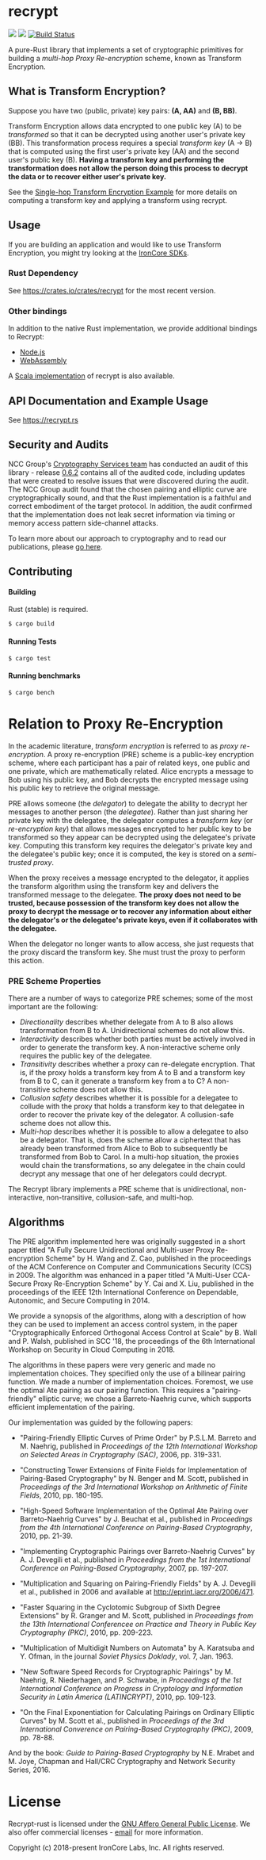 recrypt
=======
[![](https://img.shields.io/crates/v/recrypt.svg)](https://crates.io/crates/recrypt) [![](https://docs.rs/recrypt/badge.svg)](https://docs.rs/recrypt) [![Build Status](https://travis-ci.org/IronCoreLabs/recrypt-rs.svg?branch=master)](https://travis-ci.org/IronCoreLabs/recrypt-rs) 

A pure-Rust library that implements a set of cryptographic primitives for building a _multi-hop Proxy Re-encryption_ scheme, known as Transform Encryption. 

## What is Transform Encryption?

Suppose you have two (public, private) key pairs: **(A, AA)** and **(B, BB)**.

Transform Encryption allows data encrypted to one public key (A) to be _transformed_ so that it can be decrypted using another user's private key (BB).  This transformation process requires a special _transform key_ (A -> B) that is computed using the first user's private key (AA) and the second user's public key (B). **Having a transform key and performing the transformation does not allow the person doing this process to decrypt the data or to recover either user's private key.**

See the [Single-hop Transform Encryption Example](https://docs.rs/recrypt/) for more details on computing a transform key and applying a transform using recrypt.

## Usage 

If you are building an application and would like to use Transform Encryption, you might try looking at the [IronCore SDKs](https://docs.ironcorelabs.com/sdks/overview/index.html).

### Rust Dependency

See https://crates.io/crates/recrypt for the most recent version.

### Other bindings
In addition to the native Rust implementation, we provide additional bindings to Recrypt: 

* [Node.js](https://github.com/IronCoreLabs/recrypt-node-binding)
* [WebAssembly](https://github.com/IronCoreLabs/recrypt-wasm-binding)

A [Scala implementation](https://github.com/IronCoreLabs/recrypt) of recrypt is also available.

## API Documentation and Example Usage

See https://recrypt.rs

## Security and Audits

NCC Group's [Cryptography Services team](https://www.nccgroup.trust/us/our-services/cyber-security/specialist-practices/cryptography-services/) has conducted an audit of this library - release [0.6.2](https://github.com/IronCoreLabs/recrypt-rs/releases/tag/0.6.2) contains all of the audited code, including updates that were created to resolve issues that were discovered during the audit. The NCC Group audit found that the chosen pairing and elliptic curve are cryptographically sound, and that the Rust implementation is a faithful and correct embodiment of the target protocol. In addition, the audit confirmed that the implementation does not leak secret information via timing or memory access pattern side-channel attacks.

To learn more about our approach to cryptography and to read our publications, please [go here](https://docs.ironcorelabs.com/cryptography/).

## Contributing 

#### Building

Rust (stable) is required.

```
$ cargo build
```

#### Running Tests

```
$ cargo test
```

#### Running benchmarks
```
$ cargo bench
```

# Relation to Proxy Re-Encryption

In the academic literature, _transform encryption_ is referred to as _proxy re-encryption_. A proxy re-encryption (PRE) scheme is a public-key encryption scheme, where each participant has a pair of related keys, one public and one private, which are mathematically related. Alice encrypts a message to Bob using his public key, and Bob decrypts the encrypted message using his public key to retrieve the original message.

PRE allows someone (the _delegator_) to delegate the ability to decrypt her messages to another person (the _delegatee_). Rather than just sharing her private key with the delegatee, the delegator computes a _transform key_ (or _re-encryption key_) that allows messages encrypted to her public key to be transformed so they appear can be decrypted using the delegatee's private key. Computing this transform key requires the delegator's private key and the delegatee's public key; once it is computed, the key is stored on a _semi-trusted proxy_. 

When the proxy receives a message encrypted to the delegator, it applies the transform algorithm using the transform key and delivers the transformed message to the delegatee. __The proxy does not need to be trusted, because possession of the transform key does not allow the proxy to decrypt the message or to recover any information about either the delegator's or the delegatee's private keys, even if it collaborates with the delegatee.__

When the delegator no longer wants to allow access, she just requests that the proxy discard the transform key. She must trust the proxy to perform this action.


### PRE Scheme Properties

There are a number of ways to categorize PRE schemes; some of the most important are the following:

- _Directionality_ describes whether delegate from A to B also allows transformation from B to A. Unidirectional schemes do not allow this.
- _Interactivity_ describes whether both parties must be actively involved in order to generate the transform key. A non-interactive scheme only requires the public key of the delegatee.
- _Transitivity_ describes whether a proxy can re-delegate encryption. That is, if the proxy holds a transform key from A to B and a transform key from B to C, can it generate a transform key from a to C? A non-transitive scheme does not allow this.
- _Collusion safety_ describes whether it is possible for a delegatee to collude with the proxy that holds a transform key to that delegatee in order to recover the private key of the delegator. A collusion-safe scheme does not allow this.
- _Multi-hop_ describes whether it is possible to allow a delegatee to also be a delegator. That is, does the scheme allow a ciphertext that has already been transformed from Alice to Bob to subsequently be transformed from Bob to Carol. In a multi-hop situation, the proxies would chain the transformations, so any delegatee in the chain could decrypt any message that one of her delegators could decrypt.

The Recrypt library implements a PRE scheme that is unidirectional, non-interactive, non-transitive, collusion-safe, and multi-hop.

## Algorithms

The PRE algorithm implemented here was originally suggested in a short paper titled "A Fully Secure Unidirectional and Multi-user Proxy Re-encryption Scheme" by H. Wang and Z. Cao, published in the proceedings of the ACM Conference on Computer and Communications Security (CCS) in 2009. The algorithm was enhanced in a paper titled "A Multi-User CCA-Secure Proxy Re-Encryption Scheme" by Y. Cai and X. Liu, published in the proceedings of the IEEE 12th International Conference on Dependable, Autonomic, and Secure Computing in 2014.

We provide a synopsis of the algorithms, along with a description of how they can be used to implement an access control system, in the paper "Cryptographically Enforced Orthogonal Access Control at Scale" by B. Wall and P. Walsh, published in SCC '18, the proceedings of the 6th International Workshop on Security in Cloud Computing in 2018.

The algorithms in these papers were very generic and made no implementation choices. They specified only the use of a bilinear pairing function. We made a number of implementation choices. Foremost, we use the optimal Ate pairing as our pairing function. This requires a "pairing-friendly" elliptic curve; we chose a Barreto-Naehrig curve, which supports efficient implementation of the pairing.

Our implementation was guided by the following papers:

- "Pairing-Friendly Elliptic Curves of Prime Order" by P.S.L.M. Barreto and M. Naehrig, published in _Proceedings of the 12th International Workshop on Selected Areas in Cryptography (SAC)_, 2006, pp. 319-331.

- "Constructing Tower Extensions of Finite Fields for Implementation of Pairing-Based Cryptography" by N. Benger and M. Scott, published in _Proceedings of the 3rd International Workshop on Arithmetic of Finite Fields_, 2010, pp. 180-195.

- "High-Speed Software Implementation of the Optimal Ate Pairing over Barreto-Naehrig Curves" by J. Beuchat et al., published in _Proceedings from the 4th International Conference on Pairing-Based Cryptography_, 2010, pp. 21-39.

- "Implementing Cryptographic Pairings over Barreto-Naehrig Curves" by A. J. Devegili et al., published in _Proceedings from the 1st International Conference on Pairing-Based Cryptography_, 2007, pp. 197-207.

- "Multiplication and Squaring on Pairing-Friendly Fields" by A. J. Devegili et al., published in 2006 and available at http://eprint.iacr.org/2006/471.

- "Faster Squaring in the Cyclotomic Subgroup of Sixth Degree Extensions" by R. Granger and M. Scott, published in _Proceedings from the 13th International Conferencee on Practice and Theory in Public Key Cryptography (PKC)_, 2010, pp. 209-223.

- "Multiplication of Multidigit Numbers on Automata" by A. Karatsuba and Y. Ofman, in the journal _Soviet Physics Doklady_, vol. 7, Jan. 1963.

- "New Software Speed Records for Cryptographic Pairings" by M. Naehrig, R. Niederhagen, and P. Schwabe, in _Proceedings of the 1st International Conference on Progress in Cryptology and Information Security in Latin America (LATINCRYPT)_, 2010, pp. 109-123.

- "On the Final Exponentiation for Calculating Pairings on Ordinary Elliptic Curves" by M. Scott et al., published in _Proceedings of the 3rd International Converence on Pairing-Based Cryptography (PKC)_, 2009, pp. 78-88.

And by the book:
_Guide to Pairing-Based Cryptography_ by N.E. Mrabet and M. Joye, Chapman and Hall/CRC Cryptography and Network Security Series, 2016.

# License

Recrypt-rust is licensed under the [GNU Affero General Public License](LICENSE).
We also offer commercial licenses - [email](mailto:info@ironcorelabs.com) for more information.


Copyright (c)  2018-present  IronCore Labs, Inc.
All rights reserved.
